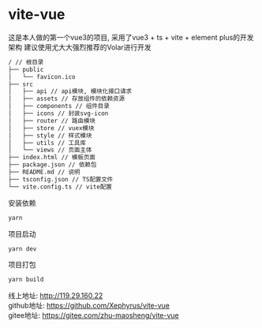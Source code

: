 # vite-vue
这是本人做的第一个vue3的项目, 采用了vue3 + ts + vite + element plus的开发架构
建议使用尤大大强烈推荐的Volar进行开发

```bash
/ // 根目录
├── public
│   └── favicon.ico
├── src
│   ├── api // api模块, 模块化接口请求
│   ├── assets // 存放组件的依赖资源
│   ├── components // 组件目录
│   ├── icons // 封装svg-icon
│   ├── router // 路由模块
│   ├── store // vuex模块
│   ├── style // 样式模块
│   ├── utils // 工具库
│   └── views // 页面主体
├── index.html // 模板页面
├── package.json // 依赖包
├── README.md // 说明
├── tsconfig.json // TS配置文件
└── vite.config.ts // vite配置

```

安装依赖
```bash
yarn
```

项目启动
```bash
yarn dev
```

项目打包
```bash
yarn build
```

线上地址: http://119.29.160.22  
github地址: https://github.com/Xephyrus/vite-vue  
gitee地址: https://gitee.com/zhu-maosheng/vite-vue